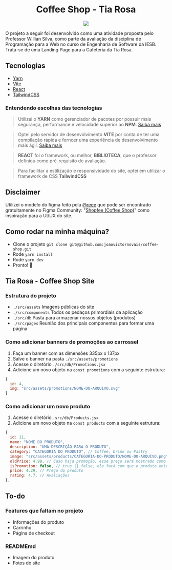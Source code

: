 <h1 align="center">
  Coffee Shop - Tia Rosa
</h1>
<p align="center">
    <img src="https://img.shields.io/badge/Tipo-Atividade-blue" />
</p>

<p>O projeto a seguir foi desenvolvido como uma atividade proposta pelo Professor Willian Silva, como parte da avaliação da disciplina de Programação para a Web no curso de Engenharia de Software da IESB. Trata-se de uma Landing Page para a Cafeteria da Tia Rosa.</p>

## Tecnologias

- [Yarn](https://yarnpkg.com/)
- [Vite](https://vitejs.dev/)
- [React](https://react.dev/)
- [TailwindCSS](https://tailwindcss.com/)

### Entendendo escolhas das tecnologias
> <p>Utilizei o <b>YARN</b> como gerenciador de pacotes por possuir mais segurança, performance e velocidade superior ao <b>NPM</b>. <a href="https://www.knowledgehut.com/blog/web-development/yarn-vs-npm#:~:text=The%20major%20difference%20between%20NPM,considered%20more%20secure%20than%20NPM">Saiba mais</a></p>

> <p>Optei pelo servidor de desenvolvimento <b>VITE</b> por conta de ter uma compilação rápida e forncer uma experiência de desenvolvimento mais ágil. <a href="https://cleancommit.io/blog/what-is-vite/#:~:text=Vite%20is%20a%20modern%20frontend,sizes%2C%20and%20improved%20developer%20experience.">Saiba mais</a></p>

> <p><b>REACT</b> foi o framework, ou melhor, <b>BIBLIOTECA</b>, que o professor definiou como pré-requisito de avaliação.</p>

> <p>Para facilitar a estilização e responsividade do site, optei em utilizar o framework de CSS <b>TailwindCSS</b></p>

## Disclaimer

<p>Utilizei o modelo do figma feito pela <a href="https://www.figma.com/@reee">@reee</a> que pode ser encontrado gratuitamente no Figma Community: "<a href="https://www.figma.com/file/Tn4OMX8Ug9P8vhTZm1Qe4F/Shopfee-(Coffee-Shop)-(Community)?type=design&node-id=510-6021&mode=design&t=jDssXftN7KLFrxjj-0">Shopfee (Coffee Shop)</a>" como inspiração para a UI/UX do site.</p>

## Como rodar na minha máquina?
- Clone o projeto `git clone git@github.com:joaovictornovais/coffee-shop.git`
- Rode `yarn install`
- Rode `yarn dev`
- Pronto! 🎉

## Tia Rosa - Coffee Shop Site
### Estrutura do projeto
- `./src/assets` Imagens públicas do site
- `./src/components` Todos os pedaços primordiais da aplicação
- `./src/db` Pasta para armazenar nossos objetos (produtos)
- `./src/pages` Reunião dos principais componentes para formar uma página

### Como adicionar banners de promoções ao carrossel
1. Faça um banner com as dimensões 335px x 137px
1. Salve o banner na pasta `./src/assets/promotions`
3. Acesse o diretório `./src/db/Promotions.jsx`
4. Adicione um novo objeto na `const promotions` com a seguinte estrutura:
``` javascript
{
  id: 4,
  img: "src/assets/promotions/NOME-DO-ARQUIVO.svg"
}
```

### Como adicionar um novo produto
1. Acesse o diretório `.src/db/Products.jsx`
2. Adicione um novo objeto na `const products` com a seguinte estrutura:
``` javascript
{
  id: 11,
  name: "NOME DO PRODUTO",
  description: "UMA DESCRIÇÃO PARA O PRODUTO",
  category: "CATEGORIA DO PRODUTO", // Coffee, Drink ou Pastry
  image: "src/assets/products/CATEGORIA-DO-PRODUTO/NOME-DO-ARQUIVO.png",
  oldPrice: 4.99, // Caso haja promoção, esse preço será mostrado como antigo
  isPromotion: false, // true || false, ele fará com que o produto entre em promoção
  price: 4.29, // Preço do produto
  rating: 4.7, // Avaliações
},
```

## To-do
### Features que faltam no projeto
- Informações do produto
- Carrinho
- Página de checkout
### READMEmd
- Imagem do produto
- Fotos do site
